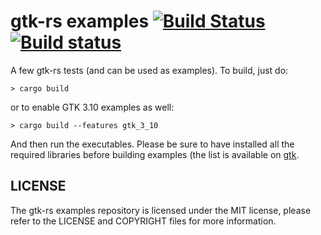 # gtk-rs examples [![Build Status](https://travis-ci.org/gtk-rs/tests.png?branch=master)](https://travis-ci.org/gtk-rs/tests) [![Build status](https://ci.appveyor.com/api/projects/status/pi27a5xubp0ihl2d?svg=true)](https://ci.appveyor.com/project/GuillaumeGomez/tests)

A few gtk-rs tests (and can be used as examples). To build, just do:

```Shell
> cargo build
```

or to enable GTK 3.10 examples as well:

```Shell
> cargo build --features gtk_3_10
```

And then run the executables. Please be sure to have installed all the required libraries before building examples (the list is available on [gtk](https://github.com/gtk-rs/gtk/).

## LICENSE

The gtk-rs examples repository is licensed under the MIT license, please refer to the LICENSE and COPYRIGHT files for more information.
